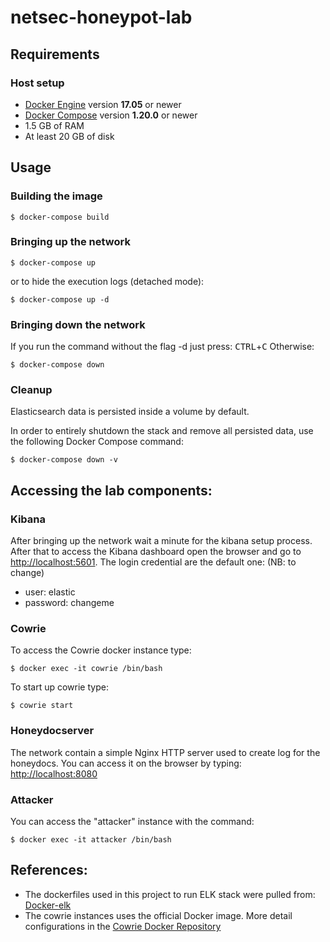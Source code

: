 # netsec-honeypot-lab

## Requirements
### Host setup

* [Docker Engine](https://docs.docker.com/install/) version **17.05** or newer
* [Docker Compose](https://docs.docker.com/compose/install/) version **1.20.0** or newer
* 1.5 GB of RAM
* At least 20 GB of disk

## Usage

### Building the image
```console
$ docker-compose build
```
### Bringing up the network

```console
$ docker-compose up
```
or to hide the execution logs (detached mode):
```console
$ docker-compose up -d
```

### Bringing down the network
If you run the command without the flag -d just press: <kbd>CTRL</kbd>+<kbd>C</kbd>
Otherwise:
```console
$ docker-compose down
```
### Cleanup
Elasticsearch data is persisted inside a volume by default.

In order to entirely shutdown the stack and remove all persisted data, use the following Docker Compose command:
```console
$ docker-compose down -v
```

## Accessing the lab components:
### Kibana
After bringing up the network wait a minute for the kibana setup process. After that to access the Kibana dashboard open the browser and go to [http://localhost:5601](http://localhost:5601). The login credential are the default one: (NB: to change)
* user: elastic
* password: changeme

### Cowrie
To access the Cowrie docker instance type:
```console
$ docker exec -it cowrie /bin/bash
```
To start up cowrie type:
```console
$ cowrie start
```
### Honeydocserver
The network contain a simple Nginx HTTP server used to create log for the honeydocs.
You can access it on the browser by typing: [http://localhost:8080](http://localhost:8080)

### Attacker
You can access the "attacker" instance with the command:
```console
$ docker exec -it attacker /bin/bash
```

## References:

* The dockerfiles used in this project to run ELK stack were pulled from: [Docker-elk](https://github.com/deviantony/docker-elk)
* The cowrie instances uses the official Docker image. More detail configurations in the [Cowrie Docker Repository](https://github.com/cowrie/docker-cowrie)
